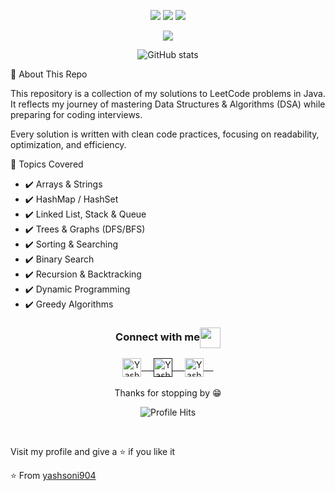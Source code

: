 <p align="center"> <img src="https://img.shields.io/badge/Language-Java-orange?style=flat-square&logo=java" /> <img src="https://img.shields.io/badge/Platform-LeetCode-blue?style=flat-square&logo=leetcode" /> <img src="https://img.shields.io/badge/DSA-Practice-success?style=flat-square&logo=github" /> </p>

<p align="center">
  <img src="https://capsule-render.vercel.app/api?type=waving&color=0:ff9d76,100:fc6076&height=200&section=header&text=LeetCode%20DSA%20in%20Java&fontSize=40&fontColor=ffffff&animation=fadeIn&fontAlignY=35" />
</p>
<p align="center">
  <img src="https://github-readme-stats.vercel.app/api?username=yashsoni904&show_icons=true&theme=radical" alt="GitHub stats" />
</p>

📖 About This Repo

This repository is a collection of my solutions to LeetCode problems in Java.
It reflects my journey of mastering Data Structures & Algorithms (DSA) while preparing for coding interviews.

Every solution is written with clean code practices, focusing on readability, optimization, and efficiency.

🧩 Topics Covered

- ✔️ Arrays & Strings  
- ✔️ HashMap / HashSet  
- ✔️ Linked List, Stack & Queue  
- ✔️ Trees & Graphs (DFS/BFS)  
- ✔️ Sorting & Searching  
- ✔️ Binary Search  
- ✔️ Recursion & Backtracking  
- ✔️ Dynamic Programming  
- ✔️ Greedy Algorithms


<div align="center">
  <h3 align="center">Connect with me<img align="center" src="https://github.com/rajput2107/rajput2107/blob/master/Assets/Handshake.gif" height="33px" /></h3> 
</div>
<p align="center">
 <a href="https://www.linkedin.com/in/yash-soni-876792282/" target="blank">
  <img align="center" alt="Yash's LinkedIn" width="30px" src="https://www.vectorlogo.zone/logos/linkedin/linkedin-icon.svg" /> &nbsp; &nbsp;
 </a>
 <a href="" target="blank">
  <img align="center" alt="Yash's Instagram" width="30px" src="https://www.vectorlogo.zone/logos/instagram/instagram-icon.svg" /> &nbsp; &nbsp;
 </a>
 <a href="https://x.com/YashSoni904" target="blank">
  <img align="center" alt="Yash's Twitter" width="30px" src="https://www.vectorlogo.zone/logos/twitter/twitter-official.svg" /> &nbsp; &nbsp;
 </a>
 
  <br/>
  <br/>
  Thanks for stopping by 😁<br/>
</p>
<p align="center"><img alt="Profile Hits" src="https://hits.seeyoufarm.com/api/count/incr/badge.svg?url=https%3A%2F%2Fgithub.com%2Frajput2107%2F" /></p>
<br/>
<p>
Visit my profile and give a ⭐️ if you like it</p>

⭐️ From [yashsoni904]([https://github.com/yashsoni904])
